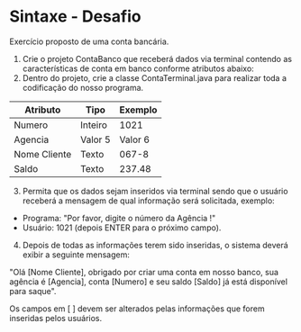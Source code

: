 # Sintaxe - Desafio

Exercício proposto de uma conta bancária.

1. Crie o projeto ContaBanco que receberá dados via terminal contendo as características de conta em banco conforme atributos abaixo:
2. Dentro do projeto, crie a classe ContaTerminal.java para realizar toda a codificação do nosso programa.

| Atributo     | Tipo     | Exemplo  |
|--------------|----------|----------|
| Numero       | Inteiro  | 1021     |
| Agencia      | Valor 5  | Valor 6  |
| Nome Cliente | Texto    | 067-8    |
| Saldo        | Texto    | 237.48   |

3. Permita que os dados sejam inseridos via terminal sendo que o usuário receberá a mensagem de qual informação será solicitada, exemplo:
* Programa: "Por favor, digite o número da Agência !"
* Usuário: 1021 (depois ENTER para o próximo campo).

4. Depois de todas as informações terem sido inseridas, o sistema deverá exibir a seguinte mensagem:
   
"Olá [Nome Cliente], obrigado por criar uma conta em nosso banco, sua agência é [Agencia], conta [Numero] e seu saldo [Saldo] já está disponível para saque".

Os campos em [ ] devem ser alterados pelas informações que forem inseridas pelos usuários.

